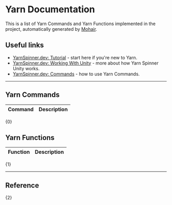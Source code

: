 # Yarn Documentation

This is a list of Yarn Commands and Yarn Functions implemented in the project, automatically generated by [Mohair](https://github.com/radiatoryang/mohair/).

## Useful links
- [YarnSpinner.dev: Tutorial](https://yarnspinner.dev/docs/tutorial/) - start here if you're new to Yarn.
- [YarnSpinner.dev: Working With Unity](https://yarnspinner.dev/docs/unity/) - more about how Yarn Spinner Unity works.
- [YarnSpinner.dev: Commands](https://yarnspinner.dev/docs/unity/working-with-commands/) - how to use Yarn Commands.

***

## Yarn Commands

|     Command     |     Description     |
|-----------------|---------------------|
{0}

## Yarn Functions

|     Function     |     Description     |
|------------------|---------------------|
{1}

***

## Reference

{2}